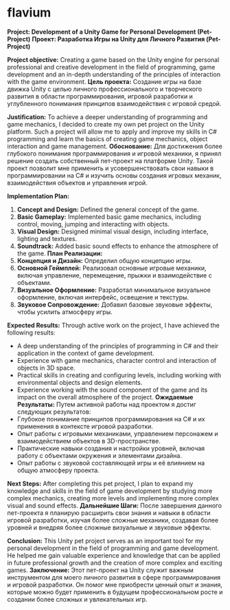 # flavium

**Project: Development of a Unity Game for Personal Development (Pet-Project)**
**Проект: Разработка Игры на Unity для Личного Развития (Pet-Project)**

**Project objective:** Creating a game based on the Unity engine for personal professional and creative development in the field of programming, game development and an in-depth understanding of the principles of interaction with the game environment.
**Цель проекта:** Создание игры на базе движка Unity с целью личного профессионального и творческого развития в области программирования, игровой разработки и углубленного понимания принципов взаимодействия с игровой средой.

**Justification:**
To achieve a deeper understanding of programming and game mechanics, I decided to create my own pet project on the Unity platform. Such a project will allow me to apply and improve my skills in C# programming and learn the basics of creating game mechanics, object interaction and game management.
**Обоснование:**
Для достижения более глубокого понимания программирования и игровой механики, я принял решение создать собственный пет-проект на платформе Unity. Такой проект позволит мне применить и усовершенствовать свои навыки в программировании на C# и изучить основы создания игровых механик, взаимодействия объектов и управления игрой.

**Implementation Plan:**
1. **Concept and Design:** Defined the general concept of the game.
2. **Basic Gameplay:** Implemented basic game mechanics, including control, moving, jumping and interacting with objects.
3. **Visual Design:** Designed minimal visual design, including interface, lighting and textures.
4. **Soundtrack:** Added basic sound effects to enhance the atmosphere of the game.
**План Реализации:**
1. **Концепция и Дизайн:** Определил общую концепцию игры.
2. **Основной Геймплей:** Реализовал основные игровые механики, включая управление, перемещение, прыжки и взаимодействие с объектами.
3. **Визуальное Оформление:** Разработал минимальное визуальное оформление, включая интерфейс, освещение и текстуры.
4. **Звуковое Сопровождение:** Добавил базовые звуковые эффекты, чтобы усилить атмосферу игры.

**Expected Results:**
Through active work on the project, I have achieved the following results:
- A deep understanding of the principles of programming in C# and their application in the context of game development.
- Experience with game mechanics, character control and interaction of objects in 3D space.
- Practical skills in creating and configuring levels, including working with environmental objects and design elements.
- Experience working with the sound component of the game and its impact on the overall atmosphere of the project.
**Ожидаемые Результаты:**
Путем активной работы над проектом я достиг следующих результатов:
- Глубокое понимание принципов программирования на C# и их применения в контексте игровой разработки.
- Опыт работы с игровыми механиками, управлением персонажем и взаимодействием объектов в 3D-пространстве.
- Практические навыки создания и настройки уровней, включая работу с объектами окружения и элементами дизайна.
- Опыт работы с звуковой составляющей игры и её влиянием на общую атмосферу проекта.

**Next Steps:**
After completing this pet project, I plan to expand my knowledge and skills in the field of game development by studying more complex mechanics, creating more levels and implementing more complex visual and sound effects.
**Дальнейшие Шаги:**
После завершения данного пет-проекта я планирую расширить свои знания и навыки в области игровой разработки, изучая более сложные механики, создавая более уровней и внедряя более сложные визуальные и звуковые эффекты.

**Conclusion:**
This Unity pet project serves as an important tool for my personal development in the field of programming and game development. He helped me gain valuable experience and knowledge that can be applied in future professional growth and the creation of more complex and exciting games.
**Заключение:**
Этот пет-проект на Unity служит важным инструментом для моего личного развития в сфере программирования и игровой разработки. Он помог мне приобрести ценный опыт и знания, которые можно будет применить в будущем профессиональном росте и создании более сложных и увлекательных игр.
